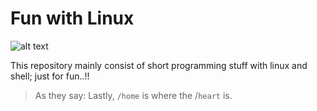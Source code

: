 # Fun with Linux

![alt text](https://i.stack.imgur.com/m1rI9.png "Linux") 

This repository mainly consist of short programming stuff with linux and shell; just for fun..!!

> As they say: Lastly, `/home` is where the /`heart` is. 

